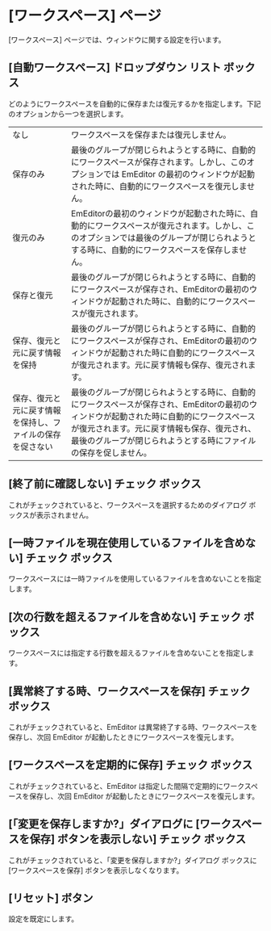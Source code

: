 # \[ワークスペース\] ページ

\[ワークスペース\] ページでは、ウィンドウに関する設定を行います。

## \[自動ワークスペース\] ドロップダウン リスト ボックス

どのようにワークスペースを自動的に保存または復元するかを指定します。下記のオプションから一つを選択します。

|     |     |
| --- | --- |
|なし | ワークスペースを保存または復元しません。 |
|保存のみ | 最後のグループが閉じられようとする時に、自動的にワークスペースが保存されます。しかし、このオプションでは EmEditor の最初のウィンドウが起動された時に、自動的にワークスペースを復元しません。 |
|復元のみ | EmEditorの最初のウィンドウが起動された時に、自動的にワークスペースが復元されます。しかし、このオプションでは最後のグループが閉じられようとする時に、自動的にワークスペースを保存しません。 |
|保存と復元 | 最後のグループが閉じられようとする時に、自動的にワークスペースが保存され、EmEditorの最初のウィンドウが起動された時に、自動的にワークスペースが復元されます。 |
|保存、復元と元に戻す情報を保持 | 最後のグループが閉じられようとする時に、自動的にワークスペースが保存され、EmEditorの最初のウィンドウが起動された時に自動的にワークスペースが復元されます。元に戻す情報も保存、復元されます。 |
|保存、復元と元に戻す情報を保持し、ファイルの保存を促さない | 最後のグループが閉じられようとする時に、自動的にワークスペースが保存され、EmEditorの最初のウィンドウが起動された時に自動的にワークスペースが復元されます。元に戻す情報も保存、復元され、最後のグループが閉じられようとする時にファイルの保存を促しません。 |

## \[終了前に確認しない\] チェック ボックス

これがチェックされていると、ワークスペースを選択するためのダイアログ ボックスが表示されません。

## \[一時ファイルを現在使用しているファイルを含めない\] チェック ボックス

ワークスペースには一時ファイルを使用しているファイルを含めないことを指定します。

## \[次の行数を超えるファイルを含めない\] チェック ボックス

ワークスペースには指定する行数を超えるファイルを含めないことを指定します。

## \[異常終了する時、ワークスペースを保存\] チェック ボックス

これがチェックされていると、EmEditor は異常終了する時、ワークスペースを保存し、次回 EmEditor が起動したときにワークスペースを復元します。

## \[ワークスペースを定期的に保存\] チェック ボックス

これがチェックされていると、EmEditor は指定した間隔で定期的にワークスペースを保存し、次回 EmEditor が起動したときにワークスペースを復元します。

## \[「変更を保存しますか?」ダイアログに \[ワークスペースを保存\] ボタンを表示しない\] チェック ボックス

これがチェックされていると、「変更を保存しますか?」ダイアログ ボックスに \[ワークスペースを保存\] ボタンを表示しなくなります。

## \[リセット\] ボタン

設定を既定にします。

